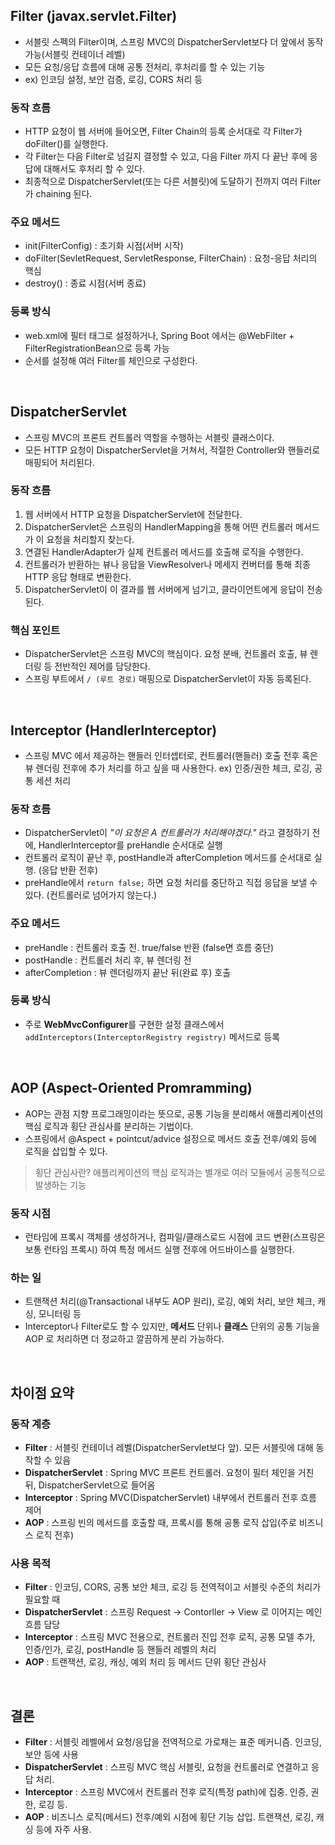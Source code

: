 ## Filter (javax.servlet.Filter)

- 서블릿 스펙의 Filter이며, 스프링 MVC의 DispatcherServlet보다 더 앞에서 동작 가능(서블릿 컨테이너 레벨)
- 모든 요청/응답 흐름에 대해 공통 전처리, 후처리를 할 수 있는 기능
- ex) 인코딩 설정, 보안 검증, 로깅, CORS 처리 등

### 동작 흐름

- HTTP 요청이 웹 서버에 들어오면, Filter Chain의 등록 순서대로 각 Filter가 doFilter()를 실행한다.
- 각 Filter는 다음 Filter로 넘길지 결정할 수 있고, 다음 Filter 까지 다 끝난 후에 응답에 대해서도 후처리 할 수 있다.
- 최종적으로 DispatcherServlet(또는 다른 서블릿)에 도달하기 전까지 여러 Filter가 chaining 된다.

### 주요 메서드

- init(FilterConfig) : 초기화 시점(서버 시작)
- doFilter(SevletRequest, ServletResponse, FilterChain) : 요청-응답 처리의 핵심
- destroy() : 종료 시점(서버 종료)

### 등록 방식

- web.xml에 필터 태그로 설정하거나, Spring Boot 에서는 @WebFilter + FilterRegistrationBean으로 등록 가능
- 순서를 설정해 여러 Filter를 체인으로 구성한다.

<br>

## DispatcherServlet

- 스프링 MVC의 프론트 컨트롤러 역할을 수행하는 서블릿 클래스이다.
- 모든 HTTP 요청이 DispatcherServlet을 거쳐서, 적절한 Controller와 핸들러로 매핑되어 처리된다.

### 동작 흐름

1. 웹 서버에서 HTTP 요청을 DispatcherServlet에 전달한다.
2. DispatcherServlet은 스프링의 HandlerMapping을 통해 어떤 컨트롤러 메서드가 이 요청을 처리할지 찾는다.
3. 연결된 HandlerAdapter가 실제 컨트롤러 메서드를 호출해 로직을 수행한다.
4. 컨트롤러가 반환하는 뷰나 응답을 ViewResolver나 메세지 컨버터를 통해 최종 HTTP 응답 형태로 변환한다.
5. DispatcherServlet이 이 결과를 웹 서버에게 넘기고, 클라이언트에게 응답이 전송된다.

### 핵심 포인트

- DispatcherServlet은 스프링 MVC의 핵심이다. 요청 분배, 컨트롤러 호출, 뷰 렌더링 등 전반적인 제어를 담당한다.
- 스프링 부트에서 `/ (루트 경로)` 매핑으로 DispatcherServlet이 자동 등록된다.

<br>

## Interceptor (HandlerInterceptor)

- 스프링 MVC 에서 제공하는 핸들러 인터셉터로, 컨트롤러(핸들러) 호출 전후 혹은 뷰 렌더링 전후에 추가 처리를 하고 싶을 때 사용한다. ex) 인증/권한 체크, 로깅, 공통 세션 처리

### 동작 흐름

- DispatcherServlet이 *"이 요청은 A 컨트롤러가 처리해야겠다."* 라고 결정하기 전에, HandlerInterceptor를 preHandle 순서대로 실행
- 컨트롤러 로직이 끝난 후, postHandle과 afterCompletion 메서드를 순서대로 실행. (응답 반환 전후)
- preHandle에서 `return false;` 하면 요청 처리를 중단하고 직접 응답을 보낼 수 있다. (컨트롤러로 넘어가지 않는다.)

### 주요 메서드

- preHandle : 컨트롤러 호출 전. true/false 반환 (false면 흐름 중단)
- postHandle : 컨트롤러 처리 후, 뷰 렌더링 전
- afterCompletion : 뷰 렌더링까지 끝난 뒤(완료 후) 호출

### 등록 방식

- 주로 **WebMvcConfigurer**를 구현한 설정 클래스에서 `addInterceptors(InterceptorRegistry registry)` 메서드로 등록

<br>

## AOP (Aspect-Oriented Promramming)

- AOP는 관점 지향 프로그래밍이라는 뜻으로, 공통 기능을 분리해서 애플리케이션의 핵심 로직과 횡단 관심사를 분리하는 기법이다.
- 스프링에서 @Aspect + pointcut/advice 설정으로 메서드 호출 전후/예외 등에 로직을 삽입할 수 있다.

> 횡단 관심사란? 
> 애플리케이션의 핵심 로직과는 별개로 여러 모듈에서 공통적으로 발생하는 기능

### 동작 시점

- 런타임에 프록시 객체를 생성하거나, 컴파일/클래스로드 시점에 코드 변환(스프링은 보통 런타임 프록시) 하여 특정 메서드 실행 전후에 어드바이스를 실행한다.

### 하는 일

- 트랜잭션 처리(@Transactional 내부도 AOP 원리), 로깅, 예외 처리, 보안 체크, 캐싱, 모니터링 등
- Interceptor나 Filter로도 할 수 있지만, **메서드** 단위나 **클래스** 단위의 공통 기능을 AOP 로 처리하면 더 정교하고 깔끔하게 분리 가능하다.

<br>

## 차이점 요약

### 동작 계층

- **Filter** : 서블릿 컨테이너 레벨(DispatcherServlet보다 앞). 모든 서블릿에 대해 동작할 수 있음
- **DispatcherServlet** : Spring MVC 프론트 컨트롤러. 요청이 필터 체인을 거친 뒤, DispatcherServlet으로 들어옴
- **Interceptor** : Spring MVC(DispatcherServlet) 내부에서 컨트롤러 전후 흐름 제어
- **AOP** : 스프링 빈의 메서드를 호출할 때, 프록시를 통해 공통 로직 삽입(주로 비즈니스 로직 전후)

### 사용 목적

- **Filter** : 인코딩, CORS, 공통 보안 체크, 로깅 등 전역적이고 서블릿 수준의 처리가 필요할 때
- **DispatcherServlet** : 스프링 Request -> Contorller -> View 로 이어지는 메인 흐름 담당
- **Interceptor** : 스프링 MVC 전용으로, 컨트롤러 진입 전후 로직, 공통 모델 추가, 인증/인가, 로깅, postHandle 등 핸들러 레벨의 처리
- **AOP** : 트랜잭션, 로깅, 캐싱, 예외 처리 등 메서드 단위 횡단 관심사

<br>

## 결론

- **Filter** : 서블릿 레벨에서 요청/응답을 전역적으로 가로채는 표준 메커니즘. 인코딩, 보안 등에 사용
- **DispatcherServlet** : 스프링 MVC 핵심 서블릿, 요청을 컨트롤러로 연결하고 응답 처리.
- **Interceptor** : 스프링 MVC에서 컨트롤러 전후 로직(특정 path)에 집중. 인증, 권한, 로깅 등.
- **AOP** : 비즈니스 로직(메서드) 전후/예외 시점에 횡단 기능 삽입. 트랜잭션, 로깅, 캐싱 등에 자주 사용.
